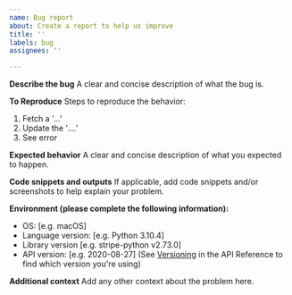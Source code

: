 ```yaml
---
name: Bug report
about: Create a report to help us improve
title: ''
labels: bug
assignees: ''

---
```


**Describe the bug**
A clear and concise description of what the bug is.

**To Reproduce**
Steps to reproduce the behavior:
1. Fetch a '...'
2. Update the '....'
3. See error

**Expected behavior**
A clear and concise description of what you expected to happen.

**Code snippets and outputs**
If applicable, add code snippets and/or screenshots to help explain your problem.

**Environment (please complete the following information):**
 - OS: [e.g. macOS]
 - Language version: [e.g. Python 3.10.4]
 - Library version [e.g. stripe-python v2.73.0]
 - API version: [e.g. 2020-08-27] (See [Versioning](https://stripe.com/docs/api/versioning) in the API Reference to find which version you're using)

**Additional context**
Add any other context about the problem here.
